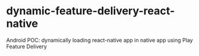 # dynamic-feature-delivery-react-native
Android POC: dynamically loading react-native app in native app using Play Feature Delivery
